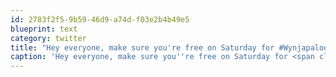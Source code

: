 ```yaml
---
id: 2783f2f5-9b59-46d9-a74d-f03e2b4b49e5
blueprint: text
category: twitter
title: "Hey everyone, make sure you're free on Saturday for #Wynjapalooza: bbq, beers maybe camping?"
caption: 'Hey everyone, make sure you''re free on Saturday for <span class="hashtag hashtag_local">#<a href="http://tweettemp.darylchymko.ca/?tag=wynjapalooza">Wynjapalooza</a>: bbq, beers maybe camping?'
---
```

